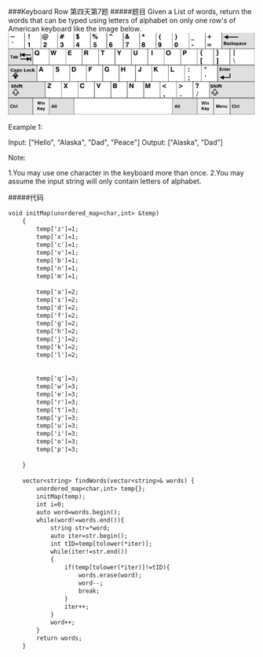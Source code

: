 ###Keyboard Row
第四天第7题
#####题目
Given a List of words, return the words that can be typed using letters of alphabet on only one row's of American keyboard like the image below.
![](pic/keyboardrow.png)

Example 1:

Input: ["Hello", "Alaska", "Dad", "Peace"]
Output: ["Alaska", "Dad"]

Note:

1.You may use one character in the keyboard more than once.
2.You may assume the input string will only contain letters of alphabet.

#####代码

```language
void initMap(unordered_map<char,int> &temp)
    {
        temp['z']=1;
        temp['x']=1;
        temp['c']=1;
        temp['v']=1;
        temp['b']=1;
        temp['n']=1;
        temp['m']=1;

        temp['a']=2;
        temp['s']=2;
        temp['d']=2;
        temp['f']=2;
        temp['g']=2;
        temp['h']=2;
        temp['j']=2;
        temp['k']=2;
        temp['l']=2;


        temp['q']=3;
        temp['w']=3;
        temp['e']=3;
        temp['r']=3;
        temp['t']=3;
        temp['y']=3;
        temp['u']=3;
        temp['i']=3;
        temp['o']=3;
        temp['p']=3;

    }

    vector<string> findWords(vector<string>& words) {
        unordered_map<char,int> temp{};
        initMap(temp);
        int i=0;
        auto word=words.begin();
        while(word!=words.end()){
            string str=*word;
            auto iter=str.begin();
            int tID=temp[tolower(*iter)];
            while(iter!=str.end())
            {
                if(temp[tolower(*iter)]!=tID){
                    words.erase(word);
                    word--;
                    break;
                }
                iter++;
            }
            word++;
        }
        return words;
    }
```